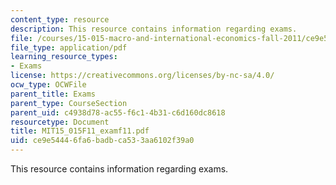 ```yaml
---
content_type: resource
description: This resource contains information regarding exams.
file: /courses/15-015-macro-and-international-economics-fall-2011/ce9e54446fa6badbca533aa6102f39a0_MIT15_015F11_examf11.pdf
file_type: application/pdf
learning_resource_types:
- Exams
license: https://creativecommons.org/licenses/by-nc-sa/4.0/
ocw_type: OCWFile
parent_title: Exams
parent_type: CourseSection
parent_uid: c4938d78-ac55-f6c1-4b31-c6d160dc8618
resourcetype: Document
title: MIT15_015F11_examf11.pdf
uid: ce9e5444-6fa6-badb-ca53-3aa6102f39a0
---
```

This resource contains information regarding exams.